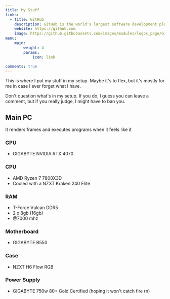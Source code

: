 ```yaml
---
title: My Stuff
links:
  - title: GitHub
    description: GitHub is the world's largest software development platform.
    website: https://github.com
    image: https://github.githubassets.com/images/modules/logos_page/GitHub-Mark.png
menu:
    main: 
        weight: 4
        params:
            icon: link

comments: true
---
```


This is where I put my stuff in my setup. Maybe it's to flex, but it's mostly for me in case I ever forget what I have.

Don't question what's in my setup. If you do, I guess you can leave a comment, but if you really judge, I might have to ban you.

## Main PC

It renders frames and executes programs when it feels like it

### GPU

- GIGABYTE NVIDIA RTX 4070

### CPU

- AMD Ryzen 7 7800X3D
- Cooled with a NZXT Kraken 240 Elite

### RAM

- T-Force Vulcan DDR5
- 2 x 8gb (16gb)
- @7000 mhz

### Motherboard

- GIGABYTE B550

### Case

- NZXT H6 Flow RGB

### Power Supply

- GIGABYTE 750w 80+ Gold Certified (hoping it won't catch fire rn)
